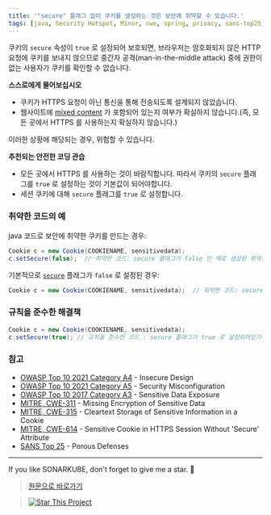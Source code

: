 ```yaml
---
title: '"secure" 플래그 없이 쿠키를 생성하는 것은 보안에 취약할 수 있습니다.'
tags: [java, Security Hotspot, Minor, cwe, spring, privacy, sans-top25, owasp]
---
```


쿠키의 `secure` 속성이 `true` 로 설정되어 보호되면, 브라우저는 암호화되지 않은 HTTP 요청에 쿠키를 보내지 않으므로 중간자 공격(man-in-the-middle attack) 중에 권한이 없는 사용자가 쿠키를 확인할 수 없습니다.

**스스로에게 물어보십시오**

- 쿠키가 HTTPS 요청이 아닌 통신을 통해 전송되도록 설계되지 않았습니다.
- 웹사이트에 [mixed content](https://developer.mozilla.org/en-US/docs/Web/Security/Mixed_content) 가 포함되어 있는지 여부가 확실하지 않습니다.(즉, 모든 곳에서 HTTPS 를 사용하는지 확실하지 않습니다.)

이러한 상황에 해당되는 경우, 위험할 수 있습니다.

**추천되는 안전한 코딩 관습**

- 모든 곳에서 HTTPS 를 사용하는 것이 바람직합니다. 따라서 쿠키의 `secure` 플래그를 `true` 로 설정하는 것이 기본값이 되어야합니다.
- 세션 쿠키에 대해 `secure` 플래그를 `true` 로 설정합니다.

### 취약한 코드의 예

java 코드로 보안에 취약한 쿠키를 만드는 경우:

```java
Cookie c = new Cookie(COOKIENAME, sensitivedata);
c.setSecure(false);  // 취약한 코드: secure 플래그가 false 인 채로 생성된 취약한 쿠키입니다.
```

기본적으로 [`secure`](<https://docs.oracle.com/javaee/6/api/javax/servlet/http/Cookie.html#setSecure(boolean)>) 플래그가 `false` 로 설정된 경우:

```java
Cookie c = new Cookie(COOKIENAME, sensitivedata);  // 취약한 코드: secure 플래그가 정의되지 않은채로 생성된 취약한 쿠키입니다. (기본적으로 false 로 설정됩니다.)
```

### 규칙을 준수한 해결책

```java
Cookie c = new Cookie(COOKIENAME, sensitivedata);
c.setSecure(true); // 규칙을 준수한 코드 : secure 플래그가 true 로 설정되어있기에, 암호화되지 않은 HTTP 요청에 대해 민감한 쿠키가 전송되지 않을 것입니다.
```

### 참고

- [OWASP Top 10 2021 Category A4](https://owasp.org/Top10/A04_2021-Insecure_Design/) - Insecure Design
- [OWASP Top 10 2021 Category A5](https://owasp.org/Top10/A05_2021-Security_Misconfiguration/) - Security Misconfiguration
- [OWASP Top 10 2017 Category A3](https://www.owasp.org/www-project-top-ten/2017/A3_2017-Sensitive_Data_Exposure) - Sensitive Data Exposure
- [MITRE, CWE-311](https://cwe.mitre.org/data/definitions/311) - Missing Encryption of Sensitive Data
- [MITRE, CWE-315](https://cwe.mitre.org/data/definitions/315) - Cleartext Storage of Sensitive Information in a Cookie
- [MITRE, CWE-614](https://cwe.mitre.org/data/definitions/614) - Sensitive Cookie in HTTPS Session Without 'Secure' Attribute
- [SANS Top 25](https://www.sans.org/top25-software-errors/#cat3) - Porous Defenses

---

If you like SONARKUBE, don't forget to give me a star. :star2:

> [원문으로 바로가기](https://rules.sonarsource.com/java/tag/spring/RSPEC-2092)

> [![Star This Project](https://img.shields.io/github/stars/kantabile/sonarkube.svg?label=Stars&style=social)](https://github.com/kantabile/sonarkube)
